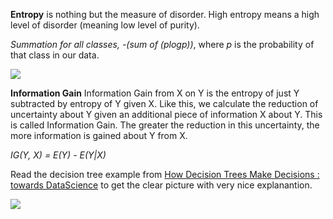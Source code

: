 **Entropy** is nothing but the measure of disorder. High entropy means a high level of disorder (meaning low level of purity).

*Summation for all classes, -(sum of (plogp))*, where *p* is the probability of that class in our data.

<img src="https://render.githubusercontent.com/render/math?math=E(S)%20=%20\sum_{i=1}^c%20%20-%20p_i*%20log_2%20p_i">

**Information Gain** Information Gain from X on Y is the entropy of just Y subtracted by  entropy of Y given X. Like this, we calculate the reduction of uncertainty about Y given an additional piece of information X about Y. This is called Information Gain. The greater the reduction in this uncertainty, the more information is gained about Y from X.

*IG(Y, X) = E(Y) - E(Y|X)*

Read the decision tree example from [How Decision Trees Make Decisions : towards DataScience](https://towardsdatascience.com/entropy-how-decision-trees-make-decisions-2946b9c18c8) to get the clear picture with very nice explanantion. 



<img src="https://render.githubusercontent.com/render/math?math=e^{i \pi} = -1">


